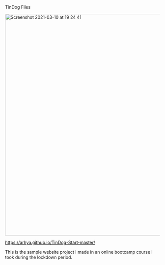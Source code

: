 TinDog Files

<img width="721" alt="Screenshot 2021-03-10 at 19 24 41" src="https://user-images.githubusercontent.com/72449952/110678217-5856cc80-81d6-11eb-84a1-340c4c53339c.png">

https://arhya.github.io/TinDog-Start-master/

This is the sample website project I made in an online bootcamp course I took during the lockdown period.
